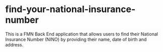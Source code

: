 
# find-your-national-insurance-number

This is a FMN Back End application that allows users to find their National Insurance Number (NINO) by providing their name, date of birth and address.
